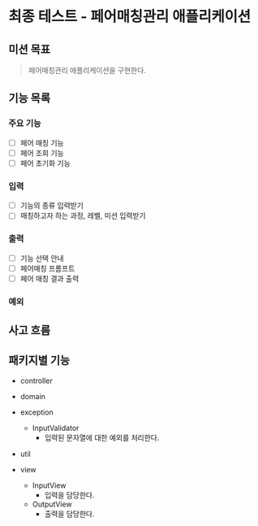 # 최종 테스트 - 페어매칭관리 애플리케이션

## 미션 목표
> 페어매칭관리 애플리케이션을 구현한다.

## 기능 목록

### 주요 기능
- [ ] 페어 매칭 기능
- [ ] 페어 조회 기능
- [ ] 페어 초기화 기능

### 입력
- [ ] 기능의 종류 입력받기
- [ ] 매칭하고자 하는 과정, 레벨, 미션 입력받기

### 출력
- [ ] 기능 선택 안내
- [ ] 페어매칭 프롬프트
- [ ] 페어 매칭 결과 출력

### 예외

## 사고 흐름

## 패키지별 기능
- controller

- domain

- exception
    - InputValidator
        - 입력된 문자열에 대한 예외를 처리한다.
- util

- view
    - InputView
        - 입력을 담당한다.
    - OutputView
        - 출력을 담당한다.